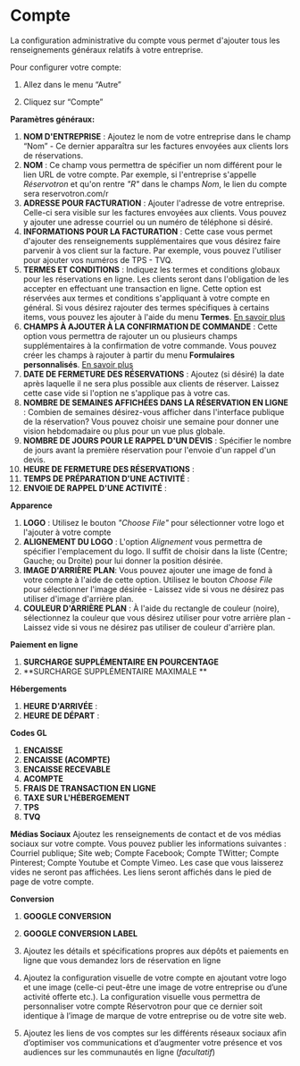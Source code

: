 # Compte

La configuration administrative du compte vous permet d'ajouter tous les renseignements généraux relatifs à votre entreprise. 

Pour configurer votre compte:

1. Allez dans le menu “Autre”

1. Cliquez sur “Compte”


**Paramètres généraux:**
1. **NOM D'ENTREPRISE** : Ajoutez le nom de votre entreprise dans le champ “Nom” - Ce dernier apparaîtra sur les factures envoyées aux clients lors de réservations.
2. **NOM** : Ce champ vous permettra de spécifier un nom différent pour le lien URL de votre compte. Par exemple, si l'entreprise s'appelle *Réservotron* et qu'on rentre *"R"* dans le champs *Nom*, le lien du compte sera reservotron.com/r
3. **ADRESSE POUR FACTURATION** : Ajouter l'adresse de votre entreprise. Celle-ci sera visible sur les factures envoyées aux clients. Vous pouvez y ajouter une adresse courriel ou un numéro de téléphone si désiré.
4. **INFORMATIONS POUR LA FACTURATION** : Cette case vous permet d'ajouter des renseignements supplémentaires que vous désirez faire parvenir à vos client sur la facture. Par exemple, vous pouvez l'utiliser pour ajouter vos numéros de TPS - TVQ.
5. **TERMES ET CONDITIONS** : Indiquez les termes et conditions globaux pour les réservations en ligne. Les clients seront dans l'obligation de les accepter en effectuant une transaction en ligne. Cette option est réservées aux termes et conditions s'appliquant à votre compte en général. Si vous désirez rajouter des termes spécifiques à certains items, vous pouvez les ajouter à l'aide du menu **Termes**. [En savoir plus](termes_et_conditions)
6. **CHAMPS À AJOUTER À LA CONFIRMATION DE COMMANDE** : Cette option vous permettra de rajouter un ou plusieurs champs supplémentaires à la confirmation de votre commande. Vous pouvez créer les champs à rajouter à partir du menu **Formulaires personnalisés**. [En savoir plus](formulaires_personnalises.md)
7. **DATE DE FERMETURE DES RÉSERVATIONS** : Ajoutez (si désiré) la date après laquelle il ne sera plus possible aux clients de réserver. Laissez cette case vide si l'option ne s'applique pas à votre cas. 
8. **NOMBRE DE SEMAINES AFFICHÉES DANS LA RÉSERVATION EN LIGNE** : Combien de semaines désirez-vous afficher dans l'interface publique de la réservation? Vous pouvez choisir une semaine pour donner une vision hebdomadaire ou plus pour un vue plus globale. 
9. **NOMBRE DE JOURS POUR LE RAPPEL D'UN DEVIS** : Spécifier le nombre de jours avant la première réservation pour l'envoie d'un rappel d'un devis. 
10. **HEURE DE FERMETURE DES RÉSERVATIONS** : 
11. **TEMPS DE PRÉPARATION D'UNE ACTIVITÉ** : 
12. **ENVOIE DE RAPPEL D'UNE ACTIVITÉ** :


**Apparence**
1. **LOGO** : Utilisez le bouton *"Choose File"* pour sélectionner votre logo et l'ajouter à votre compte
2. **ALIGNEMENT DU LOGO** : L'option *Alignement* vous permettra de spécifier l'emplacement du logo. Il suffit de choisir dans la liste (Centre; Gauche; ou Droite) pour lui donner la position désirée.
3. **IMAGE D'ARRIÈRE PLAN**: Vous pouvez ajouter une image de fond à votre compte à l'aide de cette option. Utilisez le bouton *Choose File* pour sélectionner l'image désirée - Laissez vide si vous ne désirez pas utiliser d'image d'arrière plan.
4. **COULEUR D'ARRIÈRE PLAN** : À l'aide du rectangle de couleur (noire), sélectionnez la couleur que vous désirez utiliser pour votre arrière plan - Laissez vide si vous ne désirez pas utiliser de couleur d'arrière plan.


**Paiement en ligne**
1. **SURCHARGE SUPPLÉMENTAIRE EN POURCENTAGE**
2. **SURCHARGE SUPPLÉMENTAIRE MAXIMALE  **

**Hébergements**
1. **HEURE D'ARRIVÉE** :
2. **HEURE DE DÉPART** :

**Codes GL**
1. **ENCAISSE**
2. **ENCAISSE (ACOMPTE)**
3. **ENCAISSE RECEVABLE**
4. **ACOMPTE**
5. **FRAIS DE TRANSACTION EN LIGNE**
6. **TAXE SUR L'HÉBERGEMENT**
7. **TPS**
8. **TVQ**

**Médias Sociaux**
Ajoutez les renseignements de contact et de vos médias sociaux sur votre compte. Vous pouvez publier les informations suivantes : Courriel publique; Site web; Compte Facebook; Compte TWitter; Compte Pinterest; Compte Youtube et Compte Vimeo. Les case que vous laisserez vides ne seront pas affichées. 
Les liens seront affichés dans le pied de page de votre compte. 


**Conversion**
1. **GOOGLE CONVERSION**
2. **GOOGLE CONVERSION LABEL**



1. Ajoutez les détails et spécifications propres aux dépôts et paiements en ligne que vous demandez lors de réservation en ligne

1. Ajoutez la configuration visuelle de votre compte en ajoutant votre logo et une image (celle-ci peut-être une image de votre entreprise ou d’une activité offerte etc.). La configuration visuelle vous permettra de personnaliser votre compte Réservotron pour que ce dernier soit identique à l’image de marque de votre entreprise ou de votre site web.

1. Ajoutez les liens de vos comptes sur les différents réseaux sociaux afin d’optimiser vos communications et d’augmenter votre présence et vos audiences sur les communautés en ligne (*facultatif*)